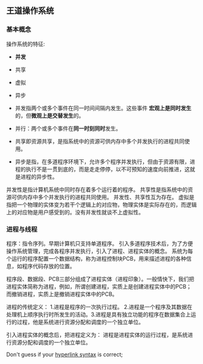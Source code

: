 ## 王道操作系统 ##


### 基本概念 ###

操作系统的特征:

- **并发** 
- 共享
- 虚拟
- 异步

- 并发指两个或多个事件在同一时间间隔内发生。这些事件 **宏观上是同时发生** 的，但**微观上是交替发生**的。
- 并行：两个或多个事件在**同一时刻同时**发生。
- 共享即资源共享，是指系统中的资源可供内存中多个并发执行的进程共同使用。
- 异步是指，在多道程序环境下，允许多个程序并发执行，但由于资源有限，进程的执行不是一贯到底的，而是走走停停，以不可预知的速度向前推进，这就是进程的异步性。


并发性是指计算机系统中同时存在着多个运行着的程序。
共享性是指系统中的资源可供内存中多个并发执行的进程共同使用。
并发性、共享性互为存在。
虚拟是指把一个物理的实体变为若干个逻辑上的对应物，物理实体是实际存在的，而逻辑上的对应物是用户感受到的。没有并发性就谈不上虚拟性。

### 进程与线程 ###
程序：指令序列。早期计算机只支持单道程序。
引入多道程序技术后，为了方便操作系统管理，完成各程序并发执行，引入了进程、进程实体的概念。
系统为每个运行的程序配置一个数据结构，称为进程控制块PCB，用来描述进程的各种信息，如程序代码存放的位置。

程序段、数据段、PCB三部分组成了进程实体（进程印象）。一般情快下，我们把进程实体简称为进程，例如，所谓创建进程，实质上是创建进程实体中的PCB；而撤销进程，实质上是撤销进程实体中的PCB。

进程的传统定义：
1.进程是程序的一次执行过程。
2.进程是一个程序及其数据在处理机上顺序执行时所发生的活动。3.进程是具有独立功能的程序在数据集合上运行的过程，他是系统进行资源分配和调度的一个独立单位。

引入进程实体的概念后，把进程定义为：
进程是进程实体的运行过程，是系统进行资源分配和调度的一个独立单位。

Don't guess if your [hyperlink syntax](http://markdownpad.com) is correct; 